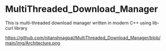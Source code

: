 # MultiThreaded_Download_Manager
This is multi-threaded download manager written in modern C++ using lib-curl library


https://github.com/nitanshnagpal/MultiThreaded_Download_Manager/blob/main/img/Architecture.png
